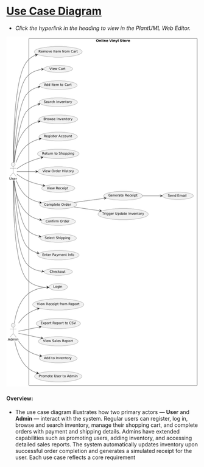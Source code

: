 # [Use Case Diagram](//www.plantuml.com/plantuml/png/TP71Rjim44Jl_8f5JkqXlr0a3OpMG844KkCxGOrbmkIki5ebDOh-UvrGCKfPlKdpTXR3dRlHlDgKaqlO6vcGnlvWr4L5i2ZincFamQlFDFXmz3rQEoNG6_RS9pZdWudIymYTF--x7DcvomZTF7AA3Df5FYLgJHGtzDivUdVHxUqN-jIWZwFXx0v19hRF5VqXVUHQ-ghoEeAs_08sqLDDMtWDX__H-wwZhI6J2JrujPhk8bvNv0PPNb1yUvMyCl9mG3ZAj50tR51wygSCDjhoNfPP4u9HUuZ34BbVh1JUHytqg1rqYVAGO5XXvGqD0k9WrwGuw7iShs_Jm2PbCZa7aZcGer9gLKQbFQbaCPGz9WLLC-Ng9dKdCxu4Qtt2I0q6KLlmpQytSMRlpRMxQgH-TUdeOvEZgtiLoq-DVG-bvw7pXZhSkkCR6EeD_vntHVoebZlQP1_JES8VTtV-dNBw2m00)

- *Click the hyperlink in the heading to view in the PlantUML Web Editor.*

![](/requirements/usecasediagram.png)

#### Overview: 

- The use case diagram illustrates how two primary actors — **User** and **Admin** — interact with the system. Regular users can register, log in, browse and search inventory, manage their shopping cart, and complete orders with payment and shipping details. Admins have extended capabilities such as promoting users, adding inventory, and accessing detailed sales reports. The system automatically updates inventory upon successful order completion and generates a simulated receipt for the user. Each use case reflects a core requirement
